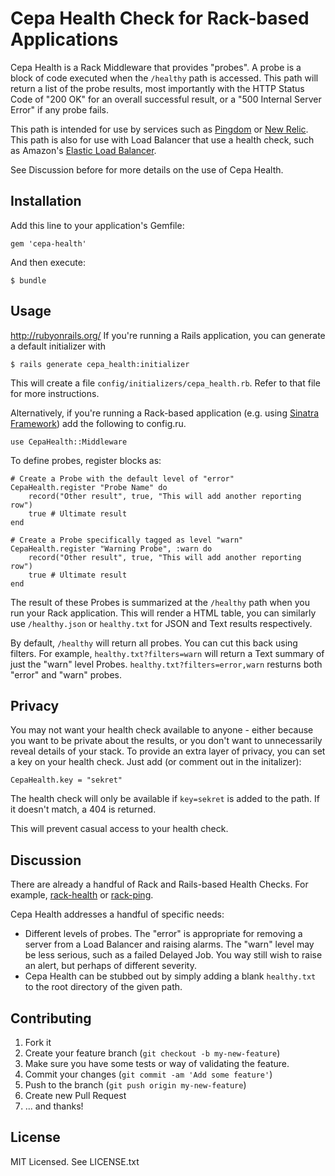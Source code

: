 # Cepa Health Check for Rack-based Applications

Cepa Health is a Rack Middleware that provides "probes". A probe is a block
of code executed when the `/healthy` path is accessed. This path will return
a list of the probe results, most importantly with the HTTP Status Code of
"200 OK" for an overall successful result, or a "500 Internal Server Error" if
any probe fails.

This path is intended for use by services such as 
[Pingdom](https://www.pingdom.com/) or [New Relic](http://newrelic.com/).
This path is also for use with Load Balancer that use a health check, such as
Amazon's [Elastic Load Balancer](http://aws.amazon.com/elasticloadbalancing/).

See Discussion before for more details on the use of Cepa Health.

## Installation

Add this line to your application's Gemfile:

    gem 'cepa-health'

And then execute:

    $ bundle

## Usage

http://rubyonrails.org/
If you're running a Rails application, you can generate a default initializer with
    
    $ rails generate cepa_health:initializer

This will create a file `config/initializers/cepa_health.rb`. Refer to that file for more instructions.

Alternatively, if you're running a Rack-based application (e.g. using
[Sinatra Framework](http://www.sinatrarb.com/)) add the following to config.ru.

    use CepaHealth::Middleware

To define probes, register blocks as:
	
	# Create a Probe with the default level of "error"
	CepaHealth.register "Probe Name" do
   		record("Other result", true, "This will add another reporting row")
   		true # Ultimate result
	end

	# Create a Probe specifically tagged as level "warn"
	CepaHealth.register "Warning Probe", :warn do
   		record("Other result", true, "This will add another reporting row")
   		true # Ultimate result
	end
	
The result of these Probes is summarized at the `/healthy` path when you run your Rack application. This will render a HTML table, you can similarly use `/healthy.json` or `healthy.txt` for JSON and Text results respectively.

By default, `/healthy` will return all probes. You can cut this back using filters. For example, `healthy.txt?filters=warn` will return a Text summary of just the "warn" level Probes. `healthy.txt?filters=error,warn` resturns both "error" and "warn" probes.

## Privacy

You may not want your health check available to anyone - either because you want to be private about the results, or you don't want to unnecessarily reveal details of your stack. To provide an extra layer of privacy, you can set a key on your health check. Just add (or comment out in the initalizer):

	CepaHealth.key = "sekret"

The health check will only be available if `key=sekret` is added to the path. If it doesn't match, a 404 is returned.

This will prevent casual access to your health check.

## Discussion

There are already a handful of Rack and Rails-based Health Checks. For example,
[rack-health](https://github.com/mirakui/rack-health) or
[rack-ping](https://github.com/jondot/rack-ping).

Cepa Health addresses a handful of specific needs:

- Different levels of probes. The "error" is appropriate for removing a server from a Load Balancer and raising alarms. The "warn" level may be less serious, such as a failed Delayed Job. You way still wish to raise an alert, but perhaps of different severity.
- Cepa Health can be stubbed out by simply adding a blank `healthy.txt` to the root directory of the given path.


## Contributing

1. Fork it
2. Create your feature branch (`git checkout -b my-new-feature`)
3. Make sure you have some tests or way of validating the feature.
4. Commit your changes (`git commit -am 'Add some feature'`)
5. Push to the branch (`git push origin my-new-feature`)
6. Create new Pull Request
7. ... and thanks!

## License

MIT Licensed. See LICENSE.txt
